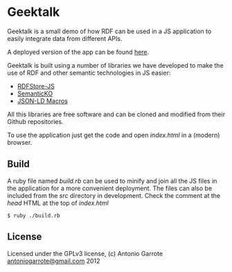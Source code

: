 # Geektalk

Geektalk is a small demo of how RDF can be used in a JS application to easily integrate data from different APIs.

A deployed version of the app can be found [here](http://antoniogarrote.com/geektalk/).

Geektalk is built using a number of libraries we have developed to make the use of RDF and other semantic technologies in JS easier:

- [RDFStore-JS](https://github.com/antoniogarrote/rdfstore-js)
- [SemanticKO](https://github.com/antoniogarrote/semantic-ko)
- [JSON-LD Macros](https://github.com/antoniogarrote/json-ld-macros)

All this libraries are free software and can be cloned and modified from their Github repositories.

To use the application just get the code and open *index.html* in a (modern) browser.

## Build

A ruby file named *build.rb* can be used to minify and join all the JS files in the application for a more convenient deployment.
The files can also be included from the *src* directory in development. Check the comment at the *head* HTML at the top of *index.html*

    $ ruby ./build.rb

## License

Licensed under the GPLv3 license, (c) Antonio Garrote <antoniogarrote@gmail.com> 2012
